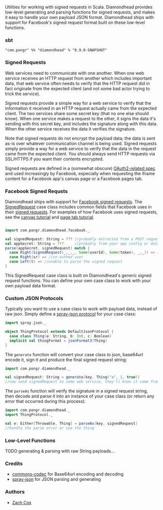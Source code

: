 Utilities for working with signed requests in Scala. Diamondhead provides low-level generating and parsing functions for signed requests, and makes it easy to handle your own payload JSON format. Diamondhead ships with support for Facebook's signed request format built on these low-level functions.

### sbt

```
"com.pongr" %% "diamondhead" % "0.9.0-SNAPSHOT"
```

### Signed Requests

Web services need to communicate with one another. When one web service receives an HTTP request from another which includes important data, that web service often needs to verify that the HTTP request did in fact originate from the expected client (and not some bad actor trying to trick the service).

Signed requests provide a simple way for a web service to verify that the information it received in an HTTP request actually came from the expected client. The two services share some secret key (that no one else should know). When one service makes a request to the other, it signs the data it's sending with this secret key, and includes the signature along with this data. When the other service receives the data it verifies the signature. 

Note that signed requests do not encrypt the payload data; the data is sent as-is over whatever communication channel is being used. Signed requests simply provide a way for a web service to verify that the data in the request came from the expected client. You should always send HTTP requests via SSL/HTTPS if you want their contents encrypted.

Signed requests are defined in a (somewhat obscure) [OAuth2-related spec][6] and used increasingly by Facebook, especially when requesting the iframe content for a Facebook app's canvas page or a Facebook pages tab.

### Facebook Signed Requsts

Diamondhead ships with support for [Facebook signed requests][5]. The [SignedRequest][7] case class includes common fields that Facebook uses in their [signed requests][4]. For examples of how Facebook uses signed requests, see the [canvas tutorial][8] and [page tab tutorial][9].

``` scala

import com.pongr.diamondhead.facebook._

val signedRequest: String = ??? //probably extracted from a POST request from Facebook
val appSecret: String = ???     //probably from your app config or database
parse(appSecret, signedRequest) match {
  case Right(SignedRequest(_,_,_, Some(userId), Some(token), _,_)) => //authed user
  case Right(sr) => //un-authed user
  case Left(t) => //unable to parse the signed request
}
```

This SignedRequest case class is built on Diamondhead's generic signed request functions. You can define your own case class to work with your own payload data format.

### Custom JSON Protocols

Typically you want to use a case class to work with payload data, instead of raw json. Simply define a [spray-json protocol][10] for your case class:

``` scala
import spray.json._

object ThingProtocol extends DefaultJsonProtocol {
  case class Thing(a: String, b: Int, c: Boolean)
  implicit val thingFormat = jsonFormat3(Thing)
}
```

The `generate` function will convert your case class to json, base64url encode it, sign it and produce the final signed request string:

``` scala
import com.pongr.diamondhead._

val signedRequest: String = generate(key, Thing("a", 1, true))
//now send signedRequest to some web service, they'll know it came from you
```

The `parseAs` function will verify the signature in a signed request string, then decode and parse it into an instance of your case class (or return any error that occurred during this process):

``` scala
import com.pongr.diamondhead._
import ThingProtocol._

val e: Either[Throwable, Thing] = parseAs(key, signedRequest)
//handle the parse error or use the thing
```

### Low-Level Functions

TODO generating & parsing with raw String payloads...

### Credits

* [commons-codec][1] for Base64url encoding and decoding
* [spray-json][2] for JSON parsing and generating

### Authors

* [Zach Cox][3]

[1]: http://commons.apache.org/proper/commons-codec/
[2]: https://github.com/spray/spray-json
[3]: https://github.com/zcox
[4]: https://developers.facebook.com/docs/reference/login/signed-request/
[5]: https://developers.facebook.com/docs/facebook-login/using-login-with-games/
[6]: https://docs.google.com/document/d/1kv6Oz_HRnWa0DaJx_SQ5Qlk_yqs_7zNAm75-FmKwNo4/pub
[7]: https://github.com/pongr/diamondhead/blob/master/src/main/scala/facebook/package.scala
[8]: https://developers.facebook.com/docs/appsonfacebook/tutorial/
[9]: https://developers.facebook.com/docs/appsonfacebook/pagetabs/
[10]: https://github.com/spray/spray-json#providing-jsonformats-for-case-classes
